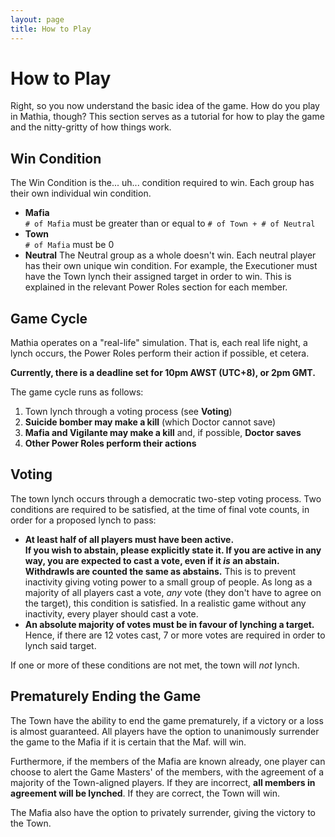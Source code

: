 ```yaml
---
layout: page
title: How to Play
---
```


# How to Play
Right, so you now understand the basic idea of the game. How do you play in Mathia, though? This section serves as a tutorial for how to play the game and the nitty-gritty of how things work.

## Win Condition
The Win Condition is the... uh... condition required to win. Each group has their own individual win condition.

- **Mafia**  
 `# of Mafia` must be greater than or equal to `# of Town + # of Neutral`
- **Town**  
 `# of Mafia` must be 0
- **Neutral**
 The Neutral group as a whole doesn't win. Each neutral player has their own unique win condition. For example, the Executioner must have the Town lynch their assigned target in order to win. This is explained in the relevant Power Roles section for each member.

## Game Cycle
Mathia operates on a "real-life" simulation. That is, each real life night, a lynch occurs, the Power Roles perform their action if possible, et cetera.

**Currently, there is a deadline set for 10pm AWST (UTC+8), or 2pm GMT.**

The game cycle runs as follows:
1. Town lynch through a voting process (see **Voting**)
2. **Suicide bomber may make a kill** (which Doctor cannot save)
2. **Mafia and Vigilante may make a kill** and, if possible, **Doctor saves**
3. **Other Power Roles perform their actions**

## Voting
The town lynch occurs through a democratic two-step voting process. Two conditions are required to be satisfied, at the time of final vote counts, in order for a proposed lynch to pass:

- **At least half of all players must have been active.  
 If you wish to abstain, please explicitly state it. If you are active in any way, you are expected to cast a vote, even if it *is* an abstain. Withdrawls are counted the same as abstains.**
This is to prevent inactivity giving voting power to a small group of people. As long as a majority of all players cast a vote, *any* vote (they don't have to agree on the target), this condition is satisfied.
In a realistic game without any inactivity, every player should cast a vote.
- **An absolute majority of votes must be in favour of lynching a target.**  
 Hence, if there are 12 votes cast, 7 or more votes are required in order to lynch said target.

If one or more of these conditions are not met, the town will *not* lynch.

## Prematurely Ending the Game
The Town have the ability to end the game prematurely, if a victory or a loss is almost guaranteed. All players have the option to unanimously surrender the game to the Mafia if it is certain that the Maf. will win.

Furthermore, if the members of the Mafia are known already, one player can choose to alert the Game Masters' of the members, with the agreement of a majority of the Town-aligned players. If they are incorrect, **all members in agreement will be lynched**. If they are correct, the Town will win.

The Mafia also have the option to privately surrender, giving the victory to the Town.